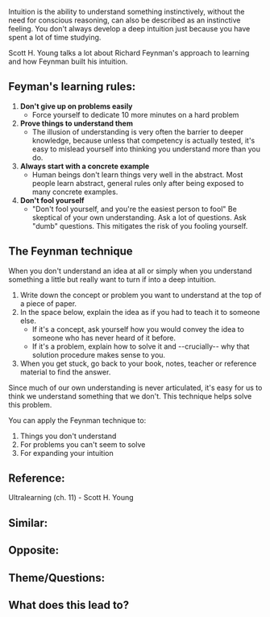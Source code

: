 Intuition is the ability to understand something instinctively, without the need for conscious reasoning, can also be described as an instinctive feeling. You don't always develop a deep intuition just because you have spent a lot of time studying.

Scott H. Young talks a lot about Richard Feynman's approach to learning and how Feynman built his intuition.

## Feyman's learning rules:
1. **Don't give up on problems easily**
	- Force yourself to dedicate 10 more minutes on a hard problem
2. **Prove things to understand them**
	- The illusion of understanding is very often the barrier to deeper knowledge, because unless that competency is actually tested, it's easy to mislead yourself into thinking you understand more than you do.
3. **Always start with a concrete example**
	- Human beings don't learn things very well in the abstract. Most people learn abstract, general rules only after being exposed to many concrete examples.
4. **Don't fool yourself**
	- "Don't fool yourself,  and you're the easiest person to fool" Be skeptical of your own understanding. Ask a lot of questions. Ask "dumb" questions. This mitigates the risk of you fooling yourself.

## The Feynman technique
When you don't understand an idea at all or simply when you understand something a little but really want to turn if into a deep intuition.

1. Write down the concept or problem you want to understand at the top of a piece of paper.
2. In the space below, explain the idea as if you had to teach it to someone else.
	- If it's a concept, ask yourself how you would convey the idea to someone who has never heard of it before.
	- If it's a problem, explain how to solve it and --crucially-- why that solution procedure makes sense to you.
3. When you get stuck, go back to your book, notes, teacher or reference material to find the answer.

Since much of our own understanding is never articulated, it's easy for us to think we understand something that we don't. This technique helps solve this problem. 

You can apply the Feynman technique to:

1. Things you don't understand
2. For problems you can't seem to solve
3. For expanding your intuition

## Reference:
Ultralearning (ch. 11) - Scott H. Young

## Similar:

## Opposite:

## Theme/Questions:

## What does this lead to?